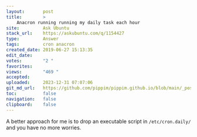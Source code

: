 ```yaml
---
layout:       post
title:        >
    Anacron running running my daily task each hour
site:         Ask Ubuntu
stack_url:    https://askubuntu.com/q/1154427
type:         Answer
tags:         cron anacron
created_date: 2019-06-27 15:13:35
edit_date:    
votes:        "2 "
favorites:    
views:        "469 "
accepted:     
uploaded:     2023-12-31 07:07:06
git_md_url:   https://github.com/pippim/pippim.github.io/blob/main/_posts/2019/2019-06-27-Anacron-running-running-my-daily-task-each-hour.md
toc:          false
navigation:   false
clipboard:    false
---
```


A better approach for me is to drop an executable script in `/etc/cron.daily/` and you have no more worries.
